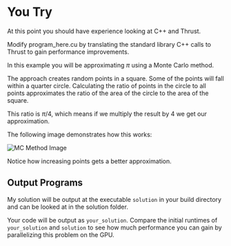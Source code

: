 # You Try

At this point you should have experience looking at C++ and Thrust.

Modify program\_here.cu by translating the standard library C++ calls
to Thrust to gain performance improvements.

In this example you will be approximating $\pi$ using a Monte Carlo method.

The approach creates random points in a square. Some of the points will fall within
a quarter circle. Calculating the ratio of points in the circle to all points 
approximates the ratio of the area of the circle to the area of the square.

This ratio is $\pi / 4$, which means if we multiply the result by 4 we get our approximation.

The following image demonstrates how this works:

![MC Method Image](https://upload.wikimedia.org/wikipedia/commons/8/84/Pi_30K.gif)

Notice how increasing points gets a better approximation.

## Output Programs

My solution will be output at the executable `solution` in your build directory 
and can be looked at in the solution folder.

Your code will be output as `your_solution`. Compare the initial runtimes of `your_solution`
and `solution` to see how much performance you can gain by parallelizing this problem on
the GPU.

